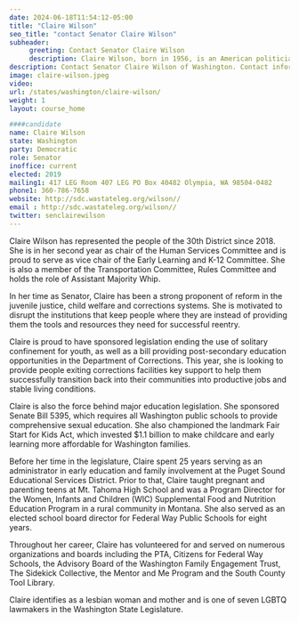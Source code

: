 ```yaml
---
date: 2024-06-18T11:54:12-05:00
title: "Claire Wilson"
seo_title: "contact Senator Claire Wilson"
subheader:
     greeting: Contact Senator Claire Wilson
     description: Claire Wilson, born in 1956, is an American politician affiliated with the Democratic Party. She assumed office as a member of the Washington State Senate, representing District 30, in 2019.
description: Contact Senator Claire Wilson of Washington. Contact information for Claire Wilson includes email address, phone number, and mailing address.
image: claire-wilson.jpeg
video:
url: /states/washington/claire-wilson/
weight: 1
layout: course_home

####candidate
name: Claire Wilson
state: Washington
party: Democratic
role: Senator
inoffice: current
elected: 2019
mailing1: 417 LEG Room 407 LEG PO Box 40482 Olympia, WA 98504-0482
phone1: 360-786-7658
website: http://sdc.wastateleg.org/wilson//
email : http://sdc.wastateleg.org/wilson//
twitter: senclairewilson
---
```

Claire Wilson has represented the people of the 30th District since 2018. She is in her second year as chair of the Human Services Committee and is proud to serve as vice chair of the Early Learning and K-12 Committee. She is also a member of the Transportation Committee, Rules Committee and holds the role of Assistant Majority Whip.  

In her time as Senator, Claire has been a strong proponent of reform in the juvenile justice, child welfare and corrections systems. She is motivated to disrupt the institutions that keep people where they are instead of providing them the tools and resources they need for successful reentry.  

Claire is proud to have sponsored legislation ending the use of solitary confinement for youth, as well as a bill providing post-secondary education opportunities in the Department of Corrections. This year, she is looking to provide people exiting corrections facilities key support to help them successfully transition back into their communities into productive jobs and stable living conditions.  

Claire is also the force behind major education legislation. She sponsored Senate Bill 5395, which requires all Washington public schools to provide comprehensive sexual education. She also championed the landmark Fair Start for Kids Act, which invested $1.1 billion to make childcare and early learning more affordable for Washington families.  

Before her time in the legislature, Claire spent 25 years serving as an administrator in early education and family involvement at the Puget Sound Educational Services District. Prior to that, Claire taught pregnant and parenting teens at Mt. Tahoma High School and was a Program Director for the Women, Infants and Children (WIC) Supplemental Food and Nutrition Education Program in a rural community in Montana. She also served as an elected school board director for Federal Way Public Schools for eight years. 

Throughout her career, Claire has volunteered for and served on numerous organizations and boards including the PTA, Citizens for Federal Way Schools, the Advisory Board of the Washington Family Engagement Trust, The Sidekick Collective, the Mentor and Me Program and the South County Tool Library. 

Claire identifies as a lesbian woman and mother and is one of seven LGBTQ lawmakers in the Washington State Legislature.
